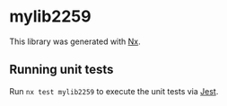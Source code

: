# mylib2259

This library was generated with [Nx](https://nx.dev).

## Running unit tests

Run `nx test mylib2259` to execute the unit tests via [Jest](https://jestjs.io).

